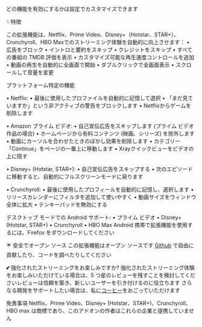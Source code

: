 どの機能を有効にするかは設定でカスタマイズできます

✨特徴

この拡張機能は、Netflix、Prime Video、Disney+（Hotstar、STAR+）、Crunchyroll、HBO Maxでのストリーミング体験を自動的に向上させます：
  • 広告をブロック
  • イントロと要約をスキップ
  • クレジットをスキップ
  • すべての番組の TMDB 評価を表示
  • カスタマイズ可能な再生速度コントロールを追加
  • 動画の再生を自動的に全画面で開始
  • ダブルクリックで全画面表示
  • スクロールして音量を変更

プラットフォーム特定の機能

  • Netflix:
      • 最後に使用したプロファイルを自動的に記憶して選択
      • 「まだ見ていますか」という非アクティブの警告をブロックします
      • Netflixからゲームを削除します

  • Amazon プライム ビデオ:
      • 自己宣伝広告をスキップします (プライム ビデオ作品の場合)
      • ホームページから有料コンテンツ (映画、シリーズ) を除外します
      • 動画にカーソルを合わせたときのぼかし効果を削除します
      • カテゴリー「Continue」をページの一番上に移動します
      • Xrayクイックビューをビデオの上に隠す

  • Disney+ (Hotstar, STAR+):
      • 自己宣伝広告をスキップする
      • 次のエピソードに移動すると、自動的にフルスクリーンモードに戻ります

  • Crunchyroll:
      • 最後に使用したプロフィールを自動的に記憶し、選択します
      • リリースカレンダーにフィルタを追加して使いやすく
      • 動画サイズをウィンドウ全体に拡大
      • テンキーパッドを無効にする

デスクトップ モードでの Android サポート:
  • プライム ビデオ
  • Disney+ (Hotstar, STAR+)
  • Crunchyroll
  • HBO Max
  Android 携帯で拡張機能を使用するには、Firefox をダウンロードしてください

☔ 安全でオープン ソース
この拡張機能はオープン ソースです [Github](https://github.com/Dreamlinerm/Netflix-Prime-Auto-Skip) で自由に貢献したり、コードを調べたりしてください

💕 強化されたストリーミングをお楽しみですか?
強化されたストリーミング体験をお楽しみいただけている場合は、5 つ星のレビューを残すことを検討してくださいレビューは信頼を築き、新しいユーザーを引き付けるのに役立ちます
さらなる開発をサポートしたい場合は、私に[コーヒー](https://github.com/sponsors/Dreamlinerm)をおごっていただけます

免責事項
Netflix、Prime Video、Disney+ (Hotstar、STAR+)、Crunchyroll、HBO max は商標であり、このアドオンの作者はこれらの企業と提携していません
